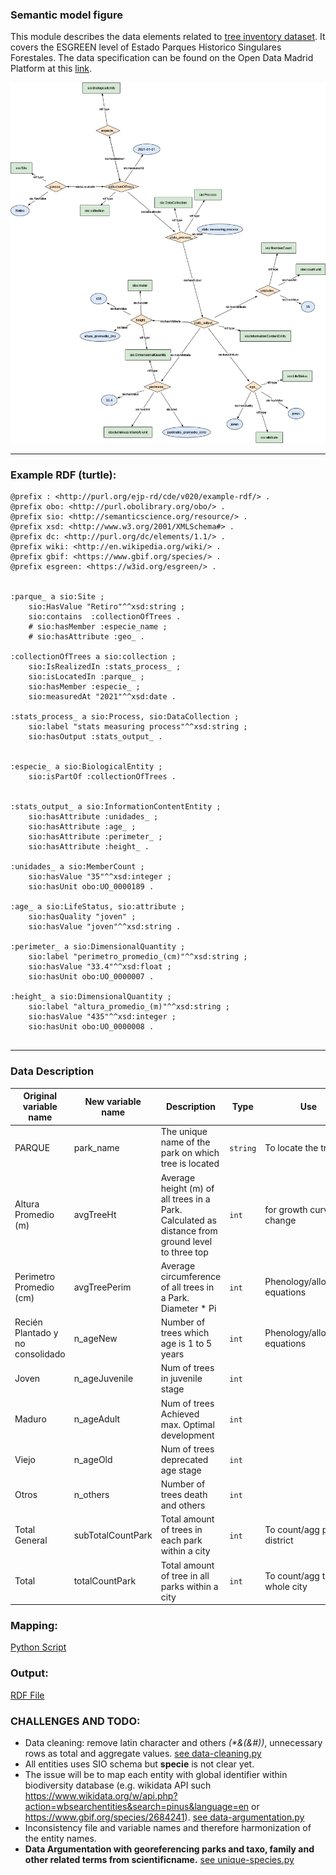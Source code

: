### Semantic model figure

This module describes the data elements related to [tree inventory dataset](https://github.com/carlosug/opengov-kg/blob/main/etl/data/inputs/preprocessing). It covers the ESGREEN level of Estado Parques Historico Singulares Forestales. The data specification can be found on the Open Data Madrid Platform at this [link](https://datos.madrid.es/FWProjects/egob/Catalogo/MedioAmbiente/ZonasVerdes/Ficheros/Informaci%C3%B3n%20de%20estado%20del%20arbolado%20en%20parques%20hist%C3%B3ricos%20singulares%20y%20forestales%20en%202019.pdf).


<p align="center">
    <a href="../images/arbolado_3.png" target="_blank">
        <img src="../images/arbolado_3.png">
    </a>
</p>

***

### Example RDF (turtle):

```ttl
@prefix : <http://purl.org/ejp-rd/cde/v020/example-rdf/> .
@prefix obo: <http://purl.obolibrary.org/obo/> . 
@prefix sio: <http://semanticscience.org/resource/> .
@prefix xsd: <http://www.w3.org/2001/XMLSchema#> .
@prefix dc: <http://purl.org/dc/elements/1.1/> .
@prefix wiki: <http://en.wikipedia.org/wiki/> .
@prefix gbif: <https://www.gbif.org/species/> .
@prefix esgreen: <https://w3id.org/esgreen/> .


:parque_ a sio:Site ;
    sio:HasValue "Retiro"^^xsd:string ;
    sio:contains  :collectionOfTrees .
    # sio:hasMember :especie_name ;
    # sio:hasAttribute :geo_ .

:collectionOfTrees a sio:collection ;
    sio:IsRealizedIn :stats_process_ ;
    sio:isLocatedIn :parque_ ;
    sio:hasMember :especie_ ;
    sio:measuredAt "2021"^^xsd:date .

:stats_process_ a sio:Process, sio:DataCollection ;
    sio:label "stats measuring process"^^xsd:string ;
    sio:hasOutput :stats_output_ .


:especie_ a sio:BiologicalEntity ;
    sio:isPartOf :collectionOfTrees .


:stats_output_ a sio:InformationContentEntity ;
    sio:hasAttribute :unidades_ ;
    sio:hasAttribute :age_ ;
    sio:hasAttribute :perimeter_ ;
    sio:hasAttribute :height_ .

:unidades_ a sio:MemberCount ;
    sio:hasValue "35"^^xsd:integer ;
    sio:hasUnit obo:UO_0000189 .

:age_ a sio:LifeStatus, sio:attribute ;
    sio:hasQuality "joven" ;
    sio:hasValue "joven"^^xsd:string .

:perimeter_ a sio:DimensionalQuantity ;
    sio:label "perimetro_promedio_(cm)"^^xsd:string ;
    sio:hasValue "33.4"^^xsd:float ;
    sio:hasUnit obo:UO_0000007 .

:height_ a sio:DimensionalQuantity ;
    sio:label "altura_promedio_(m)"^^xsd:string ;
    sio:hasValue "435"^^xsd:integer ;
    sio:hasUnit obo:UO_0000008 .


```

***

### Data Description
    
  
| Original variable name           | New variable name | Description                                                  | Type   | Use                            | SIO Term | Other Term |
| -------------------------------- | ----------------- | ------------------------------------------------------------ | ------ | ------------------------------ | ------- | ---------- |
| PARQUE                           | park_name         | The unique name of the park on which tree is located         | ``string`` | To locate the tree             |   |  |
| Altura Promedio (m)              | avgTreeHt         | Average height (m) of all trees in a Park. Calculated as distance from ground level to three top | `int`    | for growth curve or change     | | |
| Perimetro Promedio (cm)          | avgTreePerim      | Average circumference of all trees in a Park. Diameter * Pi  | ``int``    | Phenology/allometric equations | | |
| Recién Plantado y no consolidado | n_ageNew          | Number of trees which age is 1 to 5 years                    | ``int``    | Phenology/allometric equations | | |
| Joven                            | n_ageJuvenile     | Num of trees in juvenile stage                               | `int`    |                                | | |
| Maduro                           | n_ageAdult        | Num of trees Achieved max. Optimal development               | `int`    |                                | | |
| Viejo                            | n_ageOld          | Num of trees deprecated age stage                            | `int`    |                                | | |
| Otros                            | n_others          | Number of trees death and others                             | `int`    |                                | | |
| Total General                    | subTotalCountPark | Total amount of trees in each park within a city             | `int`    | To count/agg per district      | | |
| Total                            | totalCountPark    | Total amount of tree in all parks within a city              | `int`    | To count/agg the whole city    | | |


### Mapping:
[Python Script](https://github.com/carlosug/opengov-kg/blob/main/etl/generate_rdf3.py)
### Output:
[RDF File](https://github.com/carlosug/opengov-kg/blob/main/etl/outputs/rdflib-output3.ttl)

### CHALLENGES AND TODO:
* Data cleaning: remove latin character and others _(*&(&#))_, unnecessary rows as total and aggregate values. [see data-cleaning.py](https://github.com/carlosug/opengov-kg/blob/main/etl/data-cleaning.py)
* All entities uses SIO schema but **specie** is not clear yet.
* The issue will be to map each entity with global identifier within biodiversity database (e.g. wikidata API such https://www.wikidata.org/w/api.php?action=wbsearchentities&search=pinus&language=en or https://www.gbif.org/species/2684241). [see data-argumentation.py](https://github.com/carlosug/opengov-kg/blob/main/etl/data-argumentation.py)
* Inconsistency file and variable names and therefore harmonization of the entity names.
* **Data Argumentation with georeferencing parks and taxo, family and other related terms from scientificname.** [see unique-species.py](https://github.com/carlosug/opengov-kg/blob/main/etl/unique-species.py)
